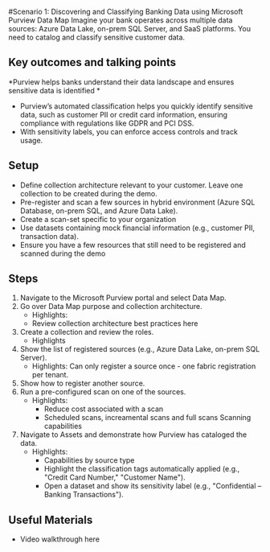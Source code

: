 #Scenario 1: Discovering and Classifying Banking Data using Microsoft Purview Data Map
Imagine your bank operates across multiple data sources: Azure Data Lake, on-prem SQL Server, and SaaS platforms. You need to catalog and classify sensitive customer data.

## Key outcomes and talking points
*Purview helps banks understand their data landscape and ensures sensitive data is identified *
- Purview’s automated classification helps you quickly identify sensitive data, such as customer PII or credit card information, ensuring compliance with regulations like GDPR and PCI DSS.
- With sensitivity labels, you can enforce access controls and track usage.

## Setup
- Define collection architecture relevant to your customer. Leave one collection to be created during the demo.
- Pre-register and scan a few sources in hybrid environment (Azure SQL Database, on-prem SQL, and Azure Data Lake).
- Create a scan-set specific to your organization
- Use datasets containing mock financial information (e.g., customer PII, transaction data).
- Ensure you have a few resources that still need to be registered and scanned during the demo

## Steps
1. Navigate to the Microsoft Purview portal and select Data Map.
2. Go over Data Map purpose and collection architecture.
    - Highlights:
    - Review collection architecture best practices here
3. Create a collection and review the roles.
    - Highlights
4. Show the list of registered sources (e.g., Azure Data Lake, on-prem SQL Server).
    - Highlights: Can only register a source once - one fabric registration per tenant.
5. Show how to register another source.
6. Run a pre-configured scan on one of the sources.
    - Highlights: 
        - Reduce cost associated with a scan 
        - Scheduled scans, increamental scans and full scans
        Scanning capabilities 
4. Navigate to Assets and demonstrate how Purview has cataloged the data.
    - Highlights: 
        - Capabilities by source type
        - Highlight the classification tags automatically applied (e.g., "Credit Card Number," "Customer Name").
        - Open a dataset and show its sensitivity label (e.g., "Confidential – Banking Transactions").

## Useful Materials
- Video walkthrough here